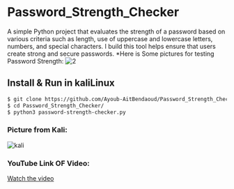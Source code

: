 # Password_Strength_Checker
A simple Python project that evaluates the strength of a password based on various criteria such as length, 
use of uppercase and lowercase letters, numbers, and special characters.
I build this tool helps ensure that users create strong and secure passwords.
*Here is Some pictures for testing Password Strength:
![2](https://github.com/Ayoub-AitBendaoud/Password_Strength_Checker/assets/161057716/e9aadeb2-6521-440b-a50c-88175db0f98f)
## Install  & Run in kaliLinux
```sh
$ git clone https://github.com/Ayoub-AitBendaoud/Password_Strength_Checker/
$ cd Password_Strength_Checker/
$ python3 password-strength-checker.py 
```
### Picture from Kali:
![kali](https://github.com/Ayoub-AitBendaoud/Password_Strength_Checker/assets/161057716/2afd54a5-2ddf-4648-8cfb-f55181d4307a)
### YouTube Link OF Video:
[Watch the video](https://www.youtube.com/watch?v=tK5XiXM2198)


